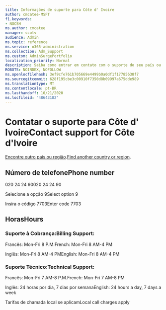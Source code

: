 ```yaml
---
title: Informações de suporte para Côte d' Ivoire
author: cmcatee-MSFT
f1.keywords:
- NOCSH
ms.author: cmcatee
manager: scotv
audience: Admin
ms.topic: reference
ms.service: o365-administration
ms.collection: Adm_Support
ms.custom: AdminSurgePortfolio
localization_priority: Normal
description: Saiba como entrar em contato com o suporte do seu país ou região.
ROBOTS: NOINDEX, NOFOLLOW
ms.openlocfilehash: 3ef9cfe761b705669e4499b0a0df1f17785638f7
ms.sourcegitcommit: 628f195cbe3c00910f7350d8b09997a675dde989
ms.translationtype: MT
ms.contentlocale: pt-BR
ms.lasthandoff: 10/21/2020
ms.locfileid: "48643182"
---
```

# <a name="contact-support-for-cte-divoire"></a><span data-ttu-id="6dcc0-103">Contatar o suporte para Côte d' Ivoire</span><span class="sxs-lookup"><span data-stu-id="6dcc0-103">Contact support for Côte d'Ivoire</span></span>

<span data-ttu-id="6dcc0-104">[Encontre outro país ou região](../contact-support-for-business-products.md).</span><span class="sxs-lookup"><span data-stu-id="6dcc0-104">[Find another country or region](../contact-support-for-business-products.md).</span></span>

## <a name="phone-number"></a><span data-ttu-id="6dcc0-105">Número de telefone</span><span class="sxs-lookup"><span data-stu-id="6dcc0-105">Phone number</span></span>
<span data-ttu-id="6dcc0-106">020 24 24 90</span><span class="sxs-lookup"><span data-stu-id="6dcc0-106">020 24 24 90</span></span>

<span data-ttu-id="6dcc0-107">Selecione a opção 9</span><span class="sxs-lookup"><span data-stu-id="6dcc0-107">Select option 9</span></span>

<span data-ttu-id="6dcc0-108">Insira o código 7703</span><span class="sxs-lookup"><span data-stu-id="6dcc0-108">Enter code 7703</span></span>

## <a name="hours"></a><span data-ttu-id="6dcc0-109">Horas</span><span class="sxs-lookup"><span data-stu-id="6dcc0-109">Hours</span></span>
### <a name="billing-support"></a><span data-ttu-id="6dcc0-110">Suporte à Cobrança:</span><span class="sxs-lookup"><span data-stu-id="6dcc0-110">Billing Support:</span></span>

<span data-ttu-id="6dcc0-111">Francês: Mon-Fri 8 P.M.</span><span class="sxs-lookup"><span data-stu-id="6dcc0-111">French: Mon-Fri 8 AM-4 PM</span></span>

<span data-ttu-id="6dcc0-112">Inglês: Mon-Fri 8 AM-4 PM</span><span class="sxs-lookup"><span data-stu-id="6dcc0-112">English: Mon-Fri 8 AM-4 PM</span></span>

### <a name="technical-support"></a><span data-ttu-id="6dcc0-113">Suporte Técnico:</span><span class="sxs-lookup"><span data-stu-id="6dcc0-113">Technical Support:</span></span>

<span data-ttu-id="6dcc0-114">Francês: Mon-Fri 7 AM-8 P.M.</span><span class="sxs-lookup"><span data-stu-id="6dcc0-114">French: Mon-Fri 7 AM-8 PM</span></span>

<span data-ttu-id="6dcc0-115">Inglês: 24 horas por dia, 7 dias por semana</span><span class="sxs-lookup"><span data-stu-id="6dcc0-115">English: 24 hours a day, 7 days a week</span></span>

<span data-ttu-id="6dcc0-116">Tarifas de chamada local se aplicam</span><span class="sxs-lookup"><span data-stu-id="6dcc0-116">Local call charges apply</span></span>
